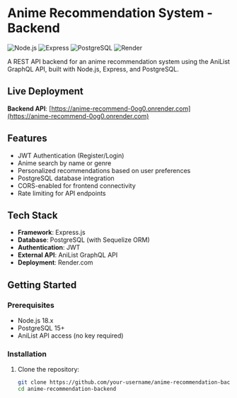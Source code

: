 # Anime Recommendation System - Backend

![Node.js](https://img.shields.io/badge/Node.js-18.x-green)
![Express](https://img.shields.io/badge/Express-4.x-lightgrey)
![PostgreSQL](https://img.shields.io/badge/PostgreSQL-15-blue)
![Render](https://img.shields.io/badge/Deployed_on-Render-46d3ff)

A REST API backend for an anime recommendation system using the AniList GraphQL API, built with Node.js, Express, and PostgreSQL.

##  Live Deployment
**Backend API**: [https://anime-recommend-0og0.onrender.com](https://anime-recommend-0og0.onrender.com)  


##  Features
- JWT Authentication (Register/Login)
- Anime search by name or genre
- Personalized recommendations based on user preferences
- PostgreSQL database integration
- CORS-enabled for frontend connectivity
- Rate limiting for API endpoints

##  Tech Stack
- **Framework**: Express.js
- **Database**: PostgreSQL (with Sequelize ORM)
- **Authentication**: JWT
- **External API**: AniList GraphQL API
- **Deployment**: Render.com

## Getting Started

### Prerequisites
- Node.js 18.x
- PostgreSQL 15+
- AniList API access (no key required)

### Installation
1. Clone the repository:
   ```bash
   git clone https://github.com/your-username/anime-recommendation-backend.git
   cd anime-recommendation-backend
